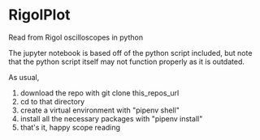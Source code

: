 # RigolPlot
Read from Rigol oscilloscopes in python

The jupyter notebook is based off of the python script included, but note that the python script itself may not function properly as it is outdated. 

As usual, 
1. download the repo with git clone this_repos_url
2. cd to that directory
3. create a virtual environment with "pipenv shell"
4. install all the necessary packages with "pipenv install"
5. that's it, happy scope reading
